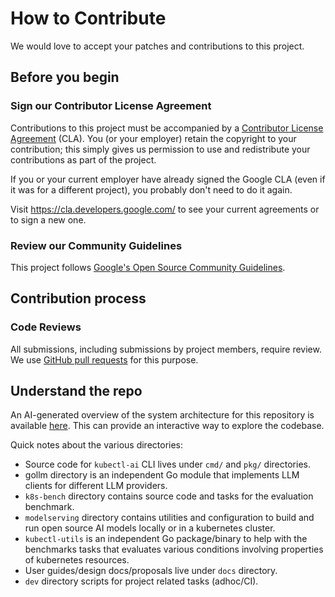 # How to Contribute

We would love to accept your patches and contributions to this project.

## Before you begin

### Sign our Contributor License Agreement

Contributions to this project must be accompanied by a
[Contributor License Agreement](https://cla.developers.google.com/about) (CLA).
You (or your employer) retain the copyright to your contribution; this simply
gives us permission to use and redistribute your contributions as part of the
project.

If you or your current employer have already signed the Google CLA (even if it
was for a different project), you probably don't need to do it again.

Visit <https://cla.developers.google.com/> to see your current agreements or to
sign a new one.

### Review our Community Guidelines

This project follows [Google's Open Source Community
Guidelines](https://opensource.google/conduct/).

## Contribution process

### Code Reviews

All submissions, including submissions by project members, require review. We
use [GitHub pull requests](https://docs.github.com/articles/about-pull-requests)
for this purpose.

## Understand the repo

An AI-generated overview of the system architecture for this repository is
available [here](https://deepwiki.com/GoogleCloudPlatform/kubectl-ai/). This can
provide an interactive way to explore the codebase.

Quick notes about the various directories:
- Source code for `kubectl-ai` CLI lives under `cmd/` and `pkg/` directories.
- gollm directory is an independent Go module that implements LLM clients for
different LLM providers.
- `k8s-bench` directory contains source code and tasks for the evaluation benchmark.
- `modelserving` directory contains utilities and configuration to build and run
open source AI models locally or in a kubernetes cluster.
- `kubectl-utils` is an independent Go package/binary to help with the benchmarks tasks
that evaluates various conditions involving properties of kubernetes resources.
- User guides/design docs/proposals live under `docs` directory.
- `dev` directory scripts for project related tasks (adhoc/CI).
